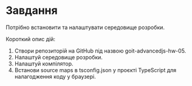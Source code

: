 # Завдання

Потрібно встановити та налаштувати середовище розробки.

Короткий опис дій:

1. Створи репозиторій на GitHub під назвою goit-advancedjs-hw-05.
2. Налаштуй середовище розробки.
3. Налаштуй компілятор.
4. Встанови source maps в tsconfig.json у проєкті TypeScript для налагодження коду у браузері.
